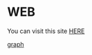 # WEB
You can visit this site [HERE](https://cemetiere.github.io/)

[graph](https://se.ifmo.ru/courses/web?p_p_id=iapsportletlab6_WAR_iapsportlet&p_p_lifecycle=2&p_p_state=normal&p_p_mode=view&p_p_cacheability=cacheLevelPage?1659370500036)

